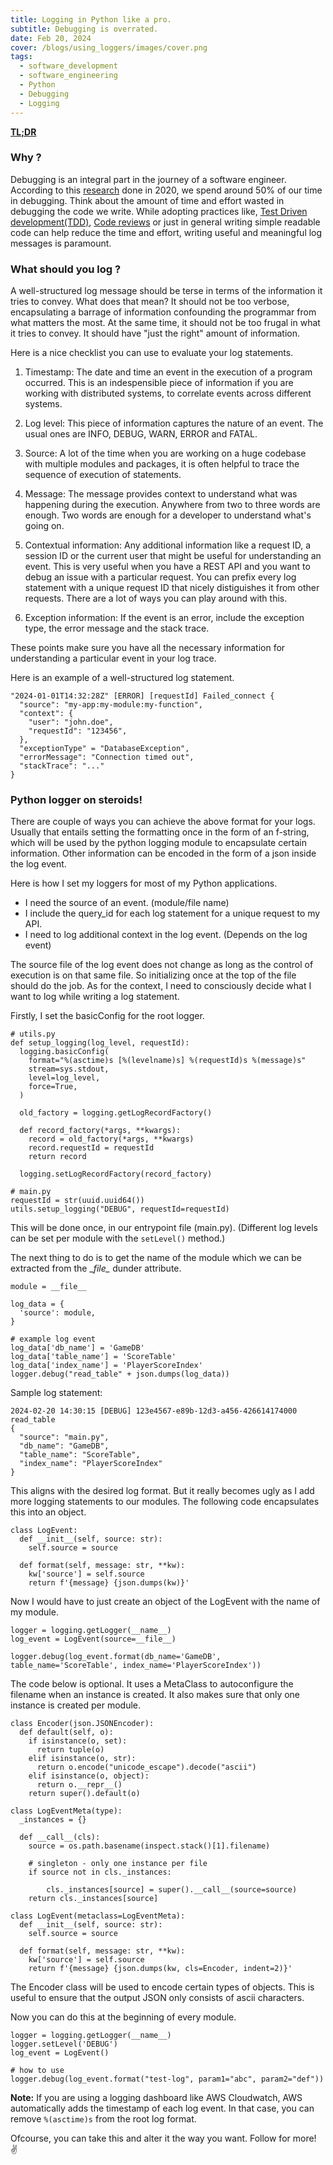 ```yaml
---
title: Logging in Python like a pro.
subtitle: Debugging is overrated.
date: Feb 20, 2024
cover: /blogs/using_loggers/images/cover.png
tags:
  - software_development
  - software_engineering
  - Python
  - Debugging
  - Logging
---
```


**[TL;DR](#python-logger-on-steroids)**

### Why ?

Debugging is an integral part in the journey of a software engineer. According to this [research](https://www.researchgate.net/publication/345843594_Reversible_Debugging_Software_Quantify_the_time_and_cost_saved_using_reversible_debuggers) done in 2020, we spend around 50% of our time in debugging. Think about the amount of time and effort wasted in debugging the code we write. While adopting practices like, [Test Driven development(TDD)](https://en.wikipedia.org/wiki/Test-driven_development#:~:text=Test%20Driven%20Development%20(TDD)%20is,leading%20to%20more%20robust%20software.), [Code reviews](https://en.wikipedia.org/wiki/Code_review) or just in general writing simple readable code can help reduce the time and effort, writing useful and meaningful log messages is paramount.

### What should you log ?

A well-structured log message should be terse in terms of the information it tries to convey. What does that mean? It should not be too verbose, encapsulating a barrage of information confounding the programmar from what matters the most. At the same time, it should not be too frugal in what it tries to convey. It should have "just the right" amount of information.

Here is a nice checklist you can use to evaluate your log statements.

1. Timestamp: The date and time an event in the execution of a program occurred. This is an indespensible piece of information if you are working with distributed systems, to correlate events across different systems.

2. Log level: This piece of information captures the nature of an event. The usual ones are INFO, DEBUG, WARN, ERROR and FATAL.

3. Source: A lot of the time when you are working on a huge codebase with multiple modules and packages, it is often helpful to trace the sequence of execution of statements. 

4. Message: The message provides context to understand what was happening during the execution. Anywhere from two to three words are enough. Two words are enough for a developer to understand what's going on.

5. Contextual information: Any additional information like a request ID, a session ID or the current user that might be useful for understanding an event. This is very useful when you have a REST API and you want to debug an issue with a particular request. You can prefix every log statement with a unique request ID that nicely distiguishes it from other requests. There are a lot of ways you can play around with this.

6. Exception information: If the event is an error, include the exception type, the error message and the stack trace.

These points make sure you have all the necessary information for understanding a particular event in your log trace.

Here is an example of a well-structured log statement.

```
"2024-01-01T14:32:28Z" [ERROR] [requestId] Failed_connect {
  "source": "my-app:my-module:my-function",
  "context": {
    "user": "john.doe",
    "requestId": "123456",
  },
  "exceptionType" = "DatabaseException",
  "errorMessage": "Connection timed out",
  "stackTrace": "..."
}
```

### Python logger on steroids!

There are couple of ways you can achieve the above format for your logs. Usually that entails setting the formatting once in the form of an f-string, which will be used by the python logging module to encapsulate certain information. Other information can be encoded in the form of a json inside the log event. 

Here is how I set my loggers for most of my Python applications.

- I need the source of an event. (module/file name)
- I include the query_id for each log statement for a unique request to my API.
- I need to log additional context in the log event. (Depends on the log event)

The source file of the log event does not change as long as the control of execution is on that same file. So initializing once at the top of the file should do the job. As for the context, I need to consciously decide what I want to log while writing a log statement. 

Firstly, I set the basicConfig for the root logger.

```
# utils.py
def setup_logging(log_level, requestId):
  logging.basicConfig(
    format="%(asctime)s [%(levelname)s] %(requestId)s %(message)s"
    stream=sys.stdout,
    level=log_level,
    force=True,
  )

  old_factory = logging.getLogRecordFactory()

  def record_factory(*args, **kwargs):
    record = old_factory(*args, **kwargs)
    record.requestId = requestId
    return record

  logging.setLogRecordFactory(record_factory)

# main.py
requestId = str(uuid.uuid64())
utils.setup_logging("DEBUG", requestId=requestId)
```

This will be done once, in our entrypoint file (main.py).
(Different log levels can be set per module with the `setLevel()` method.)

The next thing to do is to get the name of the module which we can be extracted from the \__file\__ dunder attribute.

```
module = __file__

log_data = {
  'source': module,
}

# example log event
log_data['db_name'] = 'GameDB'
log_data['table_name'] = 'ScoreTable'
log_data['index_name'] = 'PlayerScoreIndex'
logger.debug("read_table" + json.dumps(log_data))
```
Sample log statement:
```
2024-02-20 14:30:15 [DEBUG] 123e4567-e89b-12d3-a456-426614174000 read_table
{
  "source": "main.py",
  "db_name": "GameDB",
  "table_name": "ScoreTable",
  "index_name": "PlayerScoreIndex"
}
```

This aligns with the desired log format. But it really becomes ugly as I add more logging statements to our modules. The following code encapsulates this into an object.

```
class LogEvent:
  def __init__(self, source: str):
    self.source = source

  def format(self, message: str, **kw):
    kw['source'] = self.source
    return f'{message} {json.dumps(kw)}'
```

Now I would have to just create an object of the LogEvent with the name of my module.

```
logger = logging.getLogger(__name__)
log_event = LogEvent(source=__file__)

logger.debug(log_event.format(db_name='GameDB', table_name='ScoreTable', index_name='PlayerScoreIndex'))
```

The code below is optional. It uses a MetaClass to autoconfigure the filename when an instance is created. It also makes sure that only one instance is created per module.

```
class Encoder(json.JSONEncoder):
  def default(self, o):
    if isinstance(o, set):
      return tuple(o)
    elif isinstance(o, str):
      return o.encode("unicode_escape").decode("ascii")
    elif isinstance(o, object):
      return o.__repr__()
    return super().default(o)
```
```
class LogEventMeta(type):
  _instances = {}

  def __call__(cls):
    source = os.path.basename(inspect.stack()[1].filename)

    # singleton - only one instance per file
    if source not in cls._instances:

        cls._instances[source] = super().__call__(source=source)
    return cls._instances[source]

class LogEvent(metaclass=LogEventMeta):
  def __init__(self, source: str):
    self.source = source

  def format(self, message: str, **kw):
    kw['source'] = self.source
    return f'{message} {json.dumps(kw, cls=Encoder, indent=2)}'
```

The Encoder class will be used to encode certain types of objects. This is useful to ensure that the output JSON only consists of ascii characters.

Now you can do this at the beginning of every module.

```
logger = logging.getLogger(__name__)
logger.setLevel('DEBUG')
log_event = LogEvent()

# how to use 
logger.debug(log_event.format("test-log", param1="abc", param2="def"))
```

**Note:** If you are using a logging dashboard like AWS Cloudwatch, AWS automatically adds the timestamp of each log event. In that case, you can remove `%(asctime)s` from the root log format.

Ofcourse, you can take this and alter it the way you want. Follow for more! ✌️